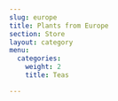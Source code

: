 ```yaml
---
slug: europe
title: Plants from Europe
section: Store
layout: category
menu:
  categories:
    weight: 2
    title: Teas

---
```

